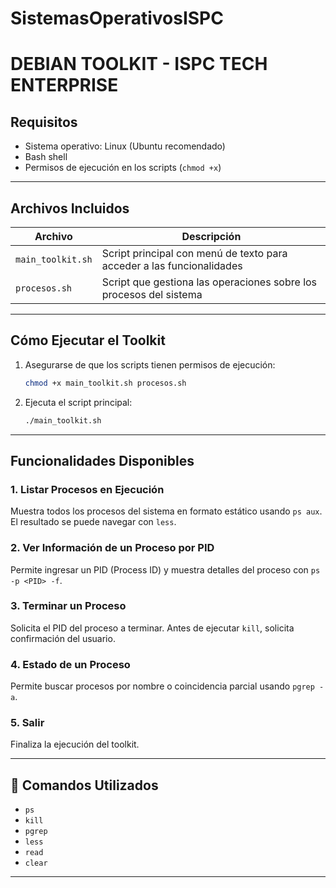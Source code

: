 # SistemasOperativosISPC
# DEBIAN TOOLKIT - ISPC TECH ENTERPRISE
## Requisitos

- Sistema operativo: Linux (Ubuntu recomendado)
- Bash shell
- Permisos de ejecución en los scripts (`chmod +x`)

---
## Archivos Incluidos

| Archivo           | Descripción                                                                 |
|-------------------|------------------------------------------------------------------------------|
| `main_toolkit.sh` | Script principal con menú de texto para acceder a las funcionalidades        |
| `procesos.sh`     | Script que gestiona las operaciones sobre los procesos del sistema           |

---

## Cómo Ejecutar el Toolkit

1. Asegurarse de que los scripts tienen permisos de ejecución:
   ```bash
   chmod +x main_toolkit.sh procesos.sh
   ```

2. Ejecuta el script principal:
   ```bash
   ./main_toolkit.sh
   ```

---

## Funcionalidades Disponibles 

### 1. Listar Procesos en Ejecución
Muestra todos los procesos del sistema en formato estático usando `ps aux`. El resultado se puede navegar con `less`.

### 2. Ver Información de un Proceso por PID
Permite ingresar un PID (Process ID) y muestra detalles del proceso con `ps -p <PID> -f`.

### 3. Terminar un Proceso
Solicita el PID del proceso a terminar. Antes de ejecutar `kill`, solicita confirmación del usuario.

### 4. Estado de un Proceso
Permite buscar procesos por nombre o coincidencia parcial usando `pgrep -a`.

### 5. Salir
Finaliza la ejecución del toolkit.

---

## 🔧 Comandos Utilizados

- `ps`
- `kill`
- `pgrep`
- `less`
- `read`
- `clear`

---
